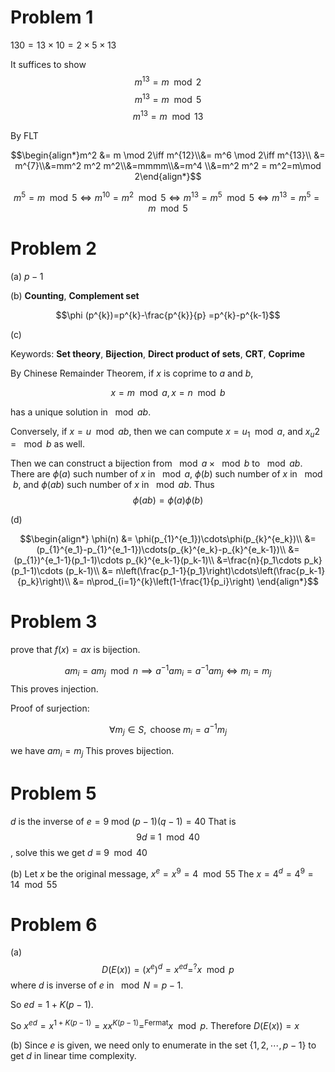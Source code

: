 # Problem 1 

$130 = 13 \times 10 = 2\times 5\times 13$

It suffices to show 
$$m^{13} = m \mod 2$$
$$m^{13} = m \mod 5$$
$$m^{13} = m \mod 13$$

By FLT

$$\begin{align*}m^2 &= m \mod 2\iff m^{12}\\&= m^6 \mod 2\iff m^{13}\\ &= m^{7}\\&=mm^2 m^2 m^2\\&=mmmm\\&=m^4 \\&=m^2 m^2 = m^2=m\mod 2\end{align*}$$

$$m^5 = m \mod 5\iff m^{10} = m^2 \mod 5 \iff m^{13} = m^5 \mod 5\iff m^{13} = m^5 = m \mod 5$$

# Problem 2
(a) $p-1$

(b) **Counting**, **Complement set**

$$\phi (p^{k})=p^{k}-\frac{p^{k}}{p} =p^{k}-p^{k-1}$$

(c)

Keywords: **Set theory**, **Bijection**, **Direct product of sets**, **CRT**, **Coprime**

By Chinese Remainder Theorem, if $x$ is coprime to $a$ and $b$,

$$x=m \mod a, x=n \mod b$$

has a unique solution in $\mod ab$.

Conversely, if $x = u\mod ab$, then we can compute $x=u_1 \mod a$, and $x_u2 = \mod b$ as well.

Then we can construct a bijection from $\mod a\times\mod b$ to $\mod ab$. There are $\phi(a)$ such number of $x$ in $\mod a$, $\phi(b)$ such number of $x$ in $\mod b$, and $\phi(ab)$ such number of $x$ in $\mod ab$. Thus
$$\phi(ab) = \phi(a)\phi(b)$$

(d)

$$\begin{align*}
    \phi(n) &= \phi(p_{1}^{e_1})\cdots\phi(p_{k}^{e_k})\\
            &= (p_{1}^{e_1}-p_{1}^{e_1-1})\cdots(p_{k}^{e_k}-p_{k}^{e_k-1})\\
            &= (p_{1})^{e_1-1}(p_1-1)\cdots p_{k}^{e_k-1}(p_k-1)\\
            &=\frac{n}{p_1\cdots p_k}(p_1-1)\cdots (p_k-1)\\
            &= n\left(\frac{p_1-1}{p_1}\right)\cdots\left(\frac{p_k-1}{p_k}\right)\\
            &= n\prod_{i=1}^{k}\left(1-\frac{1}{p_i}\right)
\end{align*}$$

# Problem 3

prove that $f(x)=ax$ is bijection. 

$$am_i=am_j \mod n\implies a^{-1}am_i=a^{-1}am_j\iff m_i=m_j$$
This proves injection.

Proof of surjection:

$$\forall m_j\in S, \text{ choose }m_i=a^{-1}m_j$$

we have $am_i=m_j$
This proves bijection. 

# Problem 5

$d$ is the inverse of $e=9$ mod $(p-1)(q-1)=40$
That is $$9d\equiv1 \mod 40$$, solve this we get $d\equiv 9 \mod 40$

(b)
Let $x$ be the original message, $x^e=x^9=4 \mod 55$
The $x = 4^d=4^9= 14\mod 55$

# Problem 6
(a)
$$D(E(x))=(x^e)^d=x^{ed}=^?x \mod p$$
where $d$ is inverse of $e$ in $\mod N=p-1$.
 
So $ed = 1 + K(p-1)$.

So $x^{ed} = x^{1 + K(p-1)}=xx^{K(p-1)}=^{\text{Fermat}}x\mod p$. Therefore $D(E(x))=x$

(b)
Since $e$ is given, we need only to enumerate in the set $\{1,2,\cdots, p-1\}$ to get $d$ in linear time complexity.